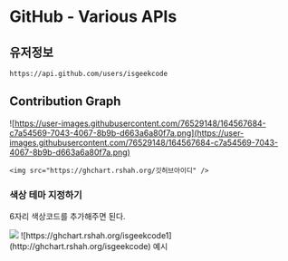 # GitHub - Various APIs


## 유저정보 

```
https://api.github.com/users/isgeekcode
```

## Contribution Graph

![https://user-images.githubusercontent.com/76529148/164567684-c7a54569-7043-4067-8b9b-d663a6a80f7a.png](https://user-images.githubusercontent.com/76529148/164567684-c7a54569-7043-4067-8b9b-d663a6a80f7a.png)

```
<img src="https://ghchart.rshah.org/깃허브아이디" />
```

### 색상 테마 지정하기
6자리 색상코드를 추가해주면 된다.

<img src="https://ghchart.rshah.org/색상코드6자리/깃허브아이디" />
![https://ghchart.rshah.org/isgeekcode1](http://ghchart.rshah.org/isgeekcode)
예시
<Chart src="https://ghchart.rshah.org/33333/e-juhee" />
